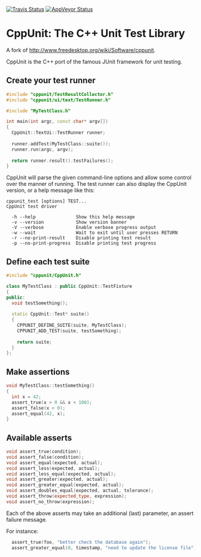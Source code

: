 [![Travis Status](https://travis-ci.org/ryancalhoun/cppunit.svg)](https://travis-ci.org/ryancalhoun/cppunit)
[![AppVeyor Status](https://ci.appveyor.com/api/projects/status/e790yysfh4vgb2a1?svg=true)](https://ci.appveyor.com/project/ryancalhoun/cppunit)

# CppUnit: The C++ Unit Test Library

A fork of http://www.freedesktop.org/wiki/Software/cppunit.

CppUnit is the C++ port of the famous JUnit framework for unit
testing.

## Create your test runner
```c++
#include "cppunit/TestResultCollector.h"
#include "cppunit/ui/text/TestRunner.h"

#include "MyTestClass.h"

int main(int argc, const char* argv[])
{
  CppUnit::TextUi::TestRunner runner;
  
  runner.addTest(MyTestClass::suite());
  runner.run(argc, argv);
  
  return runner.result().testFailures();
}
```

CppUnit will parse the given command-line options and allow some control over the manner of running. The test runner can also display the CppUnit version, or a help message like this:
```
cppunit_test [options] TEST...
CppUnit test driver

  -h --help               Show this help message
  -v --version            Show version banner
  -V --verbose            Enable verbose progress output
  -w --wait               Wait to exit until user presses RETURN
  -r --no-print-result    Disable printing test result
  -p --no-print-progress  Disable printing test progress
```

## Define each test suite
```c++
#include "cppunit/CppUnit.h"

class MyTestClass : public CppUnit::TestFixture
{
public:
  void testSomething();
  
  static CppUnit::Test* suite()
  {
    CPPUNIT_DEFINE_SUITE(suite, MyTestClass);
    CPPUNIT_ADD_TEST(suite, testSomething);
    
    return suite;
  }
};
```
## Make assertions
```c++
void MyTestClass::testSomething()
{
  int x = 42;
  assert_true(x > 0 && x < 100);
  assert_false(x < 0);
  assert_equal(42, x);
}
```

## Available asserts
```c++
void assert_true(condition);
void assert_false(condition);
void assert_equal(expected, actual);
void assert_less(expected, actual);
void assert_less_equal(expected, actual);
void assert_greater(expected, actual);
void assert_greater_equal(expected, actual);
void assert_doubles_equal(expected, actual, tolerance);
void assert_throw(expected_type, expression);
void assert_no_throw(expression);
```
Each of the above asserts may take an additional (last) parameter, an assert failure message.

For instance:
```c++
  assert_true(foo, "better check the database again");
  assert_greater_equal(0, timestamp, "need to update the license file");
```
